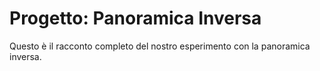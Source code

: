 # Progetto: Panoramica Inversa

Questo è il racconto completo del nostro esperimento con la panoramica inversa.
